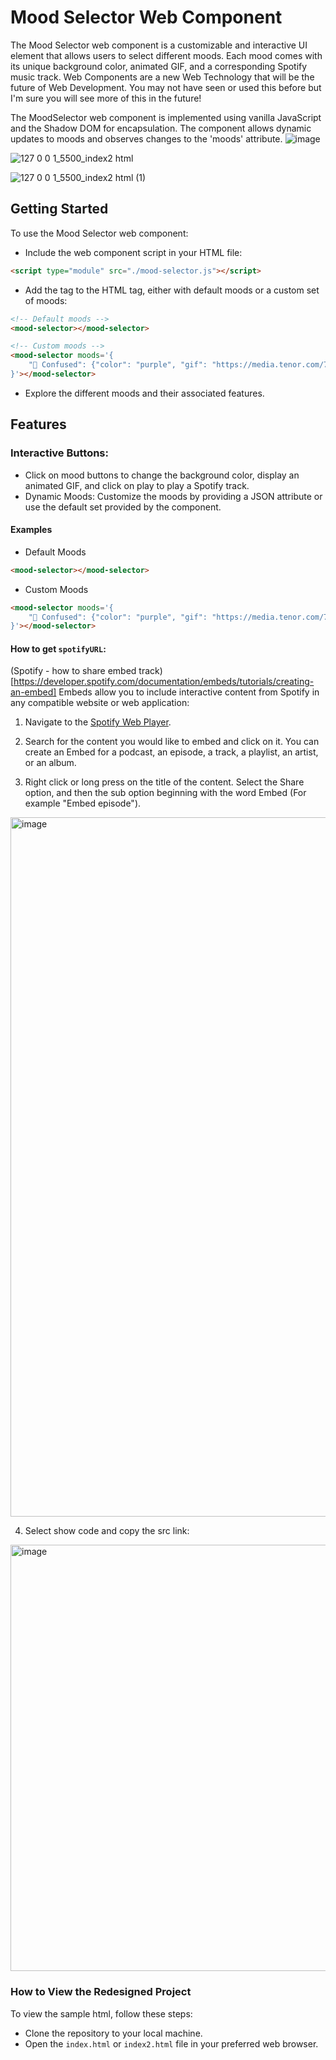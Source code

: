 # Mood Selector Web Component
The Mood Selector web component is a customizable and interactive UI element that allows users to select different moods. Each mood comes with its unique background color, animated GIF, and a corresponding Spotify music track. Web Components are a new Web Technology that will be the future of Web Development. You may not have seen or used this before but I'm sure you will see more of this in the future!

The MoodSelector web component is implemented using vanilla JavaScript and the Shadow DOM for encapsulation. The component allows dynamic updates to moods and observes changes to the 'moods' attribute.
![image](https://github.com/ParulK-bhardwaj/mood-web-component/assets/111934039/38df2e04-0d4b-4e53-ba0b-51841ed5113d)

![127 0 0 1_5500_index2 html](https://github.com/ParulK-bhardwaj/mood-web-component/assets/111934039/a7835657-c43c-4830-8337-6920fae47e20)

![127 0 0 1_5500_index2 html (1)](https://github.com/ParulK-bhardwaj/mood-web-component/assets/111934039/1d679ccd-abe2-4704-aaf4-1577902d153c)

## Getting Started
To use the Mood Selector web component:

- Include the web component script in your HTML file:

```html
<script type="module" src="./mood-selector.js"></script>
```

- Add the <mood-selector> tag to the HTML <body> tag, either with default moods or a custom set of moods:

```html
<!-- Default moods -->
<mood-selector></mood-selector>

<!-- Custom moods -->
<mood-selector moods='{
    "🤔 Confused": {"color": "purple", "gif": "https://media.tenor.com/7fw_-tKvxYUAAAAC/confusing-math.gif", "spotifyUrl": "https://open.spotify.com/embed/track/3Um9toULmYFGCpvaIPFw7l?utm_source=generator"}
}'></mood-selector>
```

- Explore the different moods and their associated features.

## Features
### Interactive Buttons: 
- Click on mood buttons to change the background color, display an animated GIF, and click on play to play a Spotify track.
- Dynamic Moods: Customize the moods by providing a JSON attribute or use the default set provided by the component.

#### Examples
- Default Moods
```html
<mood-selector></mood-selector>
```

- Custom Moods
```html
<mood-selector moods='{
    "🤔 Confused": {"color": "purple", "gif": "https://media.tenor.com/7fw_-tKvxYUAAAAC/confusing-math.gif", "spotifyUrl": "https://open.spotify.com/embed/track/3Um9toULmYFGCpvaIPFw7l?utm_source=generator"}
}'></mood-selector>
```

#### How to get `spotifyURL`: 
(Spotify - how to share embed track)[https://developer.spotify.com/documentation/embeds/tutorials/creating-an-embed]
Embeds allow you to include interactive content from Spotify in any compatible website or web application:
1. Navigate to the [Spotify Web Player](https://open.spotify.com/).

2. Search for the content you would like to embed and click on it. You can create an Embed for a podcast, an episode, a track, a playlist, an artist, or an album.

3. Right click or long press on the title of the content. Select the Share option, and then the sub option beginning with the word Embed (For example "Embed episode").
<img width="1119" alt="image" src="https://github.com/ParulK-bhardwaj/mood-web-component/assets/111934039/bf538f34-59ca-4d89-9a1b-96a3bdbdc036">

4. Select show code and copy the src link:

<img width="682" alt="image" src="https://github.com/ParulK-bhardwaj/mood-web-component/assets/111934039/be415941-3967-4089-a44b-2732f950c1c0">

### How to View the Redesigned Project
To view the sample html, follow these steps:

- Clone the repository to your local machine.
- Open the `index.html` or `index2.html` file in your preferred web browser.